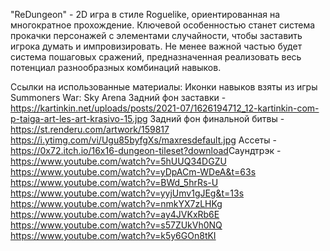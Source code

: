 "ReDungeon" - 2D игра в стиле Roguelike, ориентированная на многократное прохождение. 
Ключевой особенностью станет система прокачки персонажей с элементами случайности, чтобы заставить игрока думать и импровизировать. 
Не менее важной частью будет система пошаговых сражений, предназначенная реализовать весь потенциал разнообразных комбинаций навыков.

Ссылки на использованные материалы:
Иконки навыков взяты из игры Summoners War: Sky Arena
Задний фон заставки - https://kartinkin.net/uploads/posts/2021-07/1626194712_12-kartinkin-com-p-taiga-art-les-art-krasivo-15.jpg
Задний фон финальной битвы - 
https://st.renderu.com/artwork/159817
https://i.ytimg.com/vi/Ugu85byfgXs/maxresdefault.jpg
Ассеты - https://0x72.itch.io/16x16-dungeon-tileset?download​
Саундтрэк - 
https://www.youtube.com/watch?v=5hUUQ34DGZU
https://www.youtube.com/watch?v=yDpACm-WDeA&t=63s
https://www.youtube.com/watch?v=BWd_5hrRs-U
https://www.youtube.com/watch?v=yyjUmv1gJEg&t=13s
https://www.youtube.com/watch?v=nmkYX7zLHKg
https://www.youtube.com/watch?v=ay4JVKxRb6E
https://www.youtube.com/watch?v=s57ZUkVh0NQ
https://www.youtube.com/watch?v=k5y6GOn8tKI